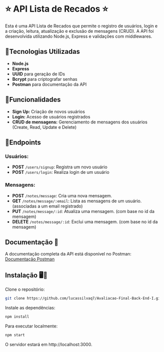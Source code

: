 # ⭐ API Lista de Recados ⭐

Esta é uma API Lista de Recados que permite o registro de usuários, login e a criação, leitura, atualização e exclusão de mensagens (CRUD). A API foi desenvolvida utilizando Node.js, Express e validações com middlewares.

## 📌Tecnologias Utilizadas
- **Node.js**
- **Express**
- **UUID** para geração de IDs
- **Bcrypt** para criptografar senhas
- **Postman** para documentação da API

## 📌Funcionalidades
- **Sign Up:** Criação de novos usuários
- **Login:** Acesso de usuários registrados
- **CRUD de mensagens:** Gerenciamento de mensagens dos usuários (Create, Read, Update e Delete)

## 📌Endpoints 
### Usuários:
- **POST** `/users/signup`: Registra um novo usuário
- **POST** `/users/login`: Realiza login de um usuário

### Mensagens:
- **POST** `/notes/message`: Cria uma nova mensagem.
- **GET** `/notes/message/:email`: Lista as mensagens de um usuário. (associadas a um email registrado)
- **PUT** `/notes/message/:id`: Atualiza uma mensagem. (com base no id da mensagem)
- **DELETE** `/notes/message/:id`: Exclui uma mensagem. (com base no id da mensagem)

## Documentação 📑
A documentação completa da API está disponível no Postman: <a href="https://documenter.getpostman.com/view/38440790/2sAXxS8ByP" target="_blank">Documentação Postman</a>

## Instalação 🖥💾
Clone o repositório:

```bash
git clone https://github.com/lucassilvaq7/Avaliacao-Final-Back-End-I.git
```

Instale as dependências:

```bash
npm install
```

Para executar localmente:

```bash
npm start
```

O servidor estará em http://localhost:3000.
